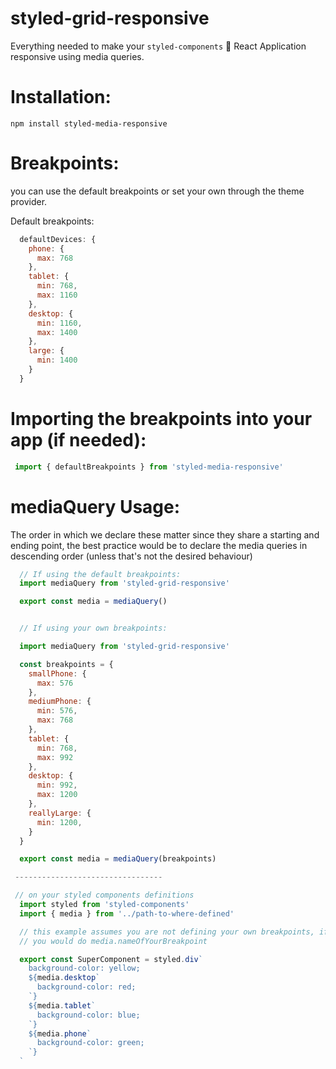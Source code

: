 # styled-grid-responsive
Everything needed to make your `styled-components` 💅 React Application responsive using media queries.

# Installation:
`npm install styled-media-responsive`

# Breakpoints:
you can use the default breakpoints or set your own through the theme provider.

Default breakpoints:

 ````javascript
   defaultDevices: {
     phone: {
       max: 768
     },
     tablet: {
       min: 768,
       max: 1160
     },
     desktop: {
       min: 1160,
       max: 1400
     },
     large: {
       min: 1400
     }
   }
 ````

# Importing the breakpoints into your app (if needed):
````javascript
 import { defaultBreakpoints } from 'styled-media-responsive'
````

# mediaQuery Usage:
The order in which we declare these matter since they share a starting and ending point,
the best practice would be to declare the media queries in descending order (unless that's not the desired behaviour)

````javascript
  // If using the default breakpoints:
  import mediaQuery from 'styled-grid-responsive'

  export const media = mediaQuery()


  // If using your own breakpoints:

  import mediaQuery from 'styled-grid-responsive'

  const breakpoints = {
    smallPhone: {
      max: 576
    },
    mediumPhone: {
      min: 576,
      max: 768
    },
    tablet: {
      min: 768,
      max: 992
    },
    desktop: {
      min: 992,
      max: 1200
    },
    reallyLarge: {
      min: 1200,
    }
  }

  export const media = mediaQuery(breakpoints)

 ---------------------------------

 // on your styled components definitions
  import styled from 'styled-components'
  import { media } from '../path-to-where-defined'

  // this example assumes you are not defining your own breakpoints, if you are,
  // you would do media.nameOfYourBreakpoint

  export const SuperComponent = styled.div`
    background-color: yellow;
    ${media.desktop`
      background-color: red;
    `}
    ${media.tablet`
      background-color: blue;
    `}
    ${media.phone`
      background-color: green;
    `}
  `

````

